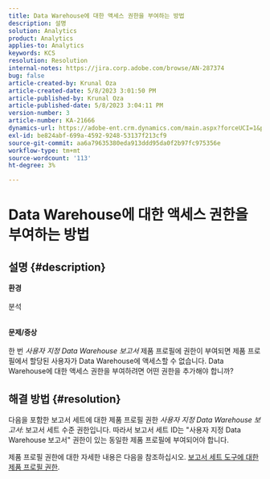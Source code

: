 ```yaml
---
title: Data Warehouse에 대한 액세스 권한을 부여하는 방법
description: 설명
solution: Analytics
product: Analytics
applies-to: Analytics
keywords: KCS
resolution: Resolution
internal-notes: https://jira.corp.adobe.com/browse/AN-287374
bug: false
article-created-by: Krunal Oza
article-created-date: 5/8/2023 3:01:50 PM
article-published-by: Krunal Oza
article-published-date: 5/8/2023 3:04:11 PM
version-number: 3
article-number: KA-21666
dynamics-url: https://adobe-ent.crm.dynamics.com/main.aspx?forceUCI=1&pagetype=entityrecord&etn=knowledgearticle&id=1610a63c-b1ed-ed11-8849-6045bd006268
exl-id: be824abf-699a-4592-9248-53137f213cf9
source-git-commit: aa6a79635380eda913ddd95da0f2b97fc975356e
workflow-type: tm+mt
source-wordcount: '113'
ht-degree: 3%

---
```


# Data Warehouse에 대한 액세스 권한을 부여하는 방법

## 설명 {#description}

<b>환경</b><br><br>분석<br><br>

<b>문제/증상</b><br><br>한 번 *사용자 지정 Data Warehouse 보고서* 제품 프로필에 권한이 부여되면 제품 프로필에서 할당된 사용자가 Data Warehouse에 액세스할 수 없습니다. Data Warehouse에 대한 액세스 권한을 부여하려면 어떤 권한을 추가해야 합니까?<br>

## 해결 방법 {#resolution}


다음을 포함한 보고서 세트에 대한 제품 프로필 권한 *사용자 지정 Data Warehouse 보고서*: 보고서 세트 수준 권한입니다. 따라서 보고서 세트 ID는 &quot;사용자 지정 Data Warehouse 보고서&quot; 권한이 있는 동일한 제품 프로필에 부여되어야 합니다.

제품 프로필 권한에 대한 자세한 내용은 다음을 참조하십시오. [보고서 세트 도구에 대한 제품 프로필 권한](https://experienceleague.adobe.com/docs/analytics/admin/admin-console/permissions/report-suite-tools.html?lang=en).
